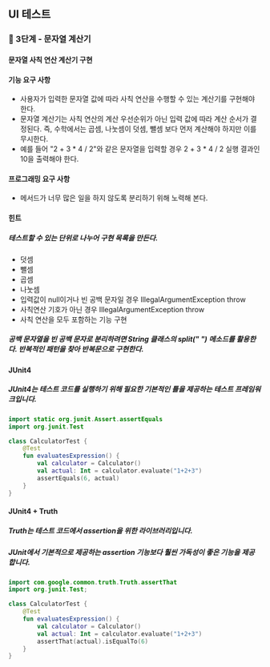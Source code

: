 ## UI 테스트

### 🚀 3단계 - 문자열 계산기

#### 문자열 사칙 연산 계산기 구현

#### 기능 요구 사항

- 사용자가 입력한 문자열 값에 따라 사칙 연산을 수행할 수 있는 계산기를 구현해야 한다.
- 문자열 계산기는 사칙 연산의 계산 우선순위가 아닌 입력 값에 따라 계산 순서가 결정된다.
  즉, 수학에서는 곱셈, 나눗셈이 덧셈, 뺄셈 보다 먼저 계산해야 하지만 이를 무시한다.
- 예를 들어 "2 + 3 * 4 / 2"와 같은 문자열을 입력할 경우 2 + 3 * 4 / 2 실행 결과인 10을 출력해야 한다.

#### 프로그래밍 요구 사항

- 메서드가 너무 많은 일을 하지 않도록 분리하기 위해 노력해 본다.

#### 힌트

##### 테스트할 수 있는 단위로 나누어 구현 목록을 만든다.

- 덧셈
- 뺄셈
- 곱셈
- 나눗셈
- 입력값이 null이거나 빈 공백 문자일 경우 IllegalArgumentException throw
- 사칙연산 기호가 아닌 경우 IllegalArgumentException throw
- 사칙 연산을 모두 포함하는 기능 구현

##### 공백 문자열을 빈 공백 문자로 분리하려면 String 클래스의 split(" ") 메소드를 활용한다. 반복적인 패턴을 찾아 반복문으로 구현한다.

#### JUnit4

##### JUnit4는 테스트 코드를 실행하기 위해 필요한 기본적인 틀을 제공하는 테스트 프레임워크입니다.

```kotlin
import static org.junit.Assert.assertEquals
import org.junit.Test

class CalculatorTest {
    @Test
    fun evaluatesExpression() {
        val calculator = Calculator()
        val actual: Int = calculator.evaluate("1+2+3")
        assertEquals(6, actual)
    }
}
```

#### JUnit4 + Truth

##### Truth는 테스트 코드에서 assertion을 위한 라이브러리입니다.
##### JUnit에서 기본적으로 제공하는 assertion 기능보다 훨씬 가독성이 좋은 기능을 제공합니다.

```kotlin
import com.google.common.truth.Truth.assertThat
import org.junit.Test;

class CalculatorTest {
    @Test
    fun evaluatesExpression() {
        val calculator = Calculator()
        val actual: Int = calculator.evaluate("1+2+3")
        assertThat(actual).isEqualTo(6)
    }
}
```
